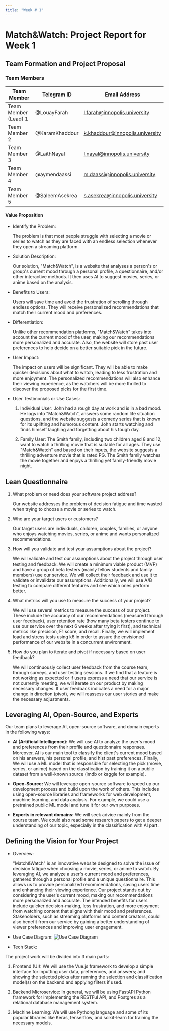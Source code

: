 ```yaml
---
title: "Week # 1"
---
```


# Match&Watch: Project Report for Week 1

## **Team Formation and Project Proposal**

### **Team Members**

| Team Member          | Telegram ID    | Email Address                   |
| -------------------- | -------------- | ------------------------------- |
| Team Member (Lead) 1 | @LouayFarah    | l.farah@innopolis.university    |
| Team Member 2        | @KaramKhaddour | k.khaddour@innopolis.university |
| Team Member 3        | @LaithNayal    | l.nayal@innopolis.university    |
| Team Member 4        | @aymendaassi   | m.daassi@innopolis.university   |
| Team Member 5        | @SaleemAsekrea | s.asekrea@innopolis.university  |

#### **Value Proposition**

- Identify the Problem:

  The problem is that most people struggle with selecting a movie or series to watch as they are faced with an endless selection whenever they open a streaming platform.

- Solution Description:

  Our solution, "Match&Watch", is a website that analyses a person's or group's current mood through a personal profile, a questionnaire, and/or other interactive methods. It then uses AI to suggest movies, series, or anime based on the analysis.

- Benefits to Users:

  Users will save time and avoid the frustration of scrolling through endless options. They will receive personalized recommendations that match their current mood and preferences.

- Differentiation:

  Unlike other recommendation platforms, "Match&Watch" takes into account the current mood of the user, making our recommendations more personalized and accurate. Also, the website will store past user preferences to help decide on a better suitable pick in the future.

- User Impact:

  The impact on users will be significant. They will be able to make quicker decisions about what to watch, leading to less frustration and more enjoyment. The personalized recommendations will also enhance their viewing experience, as the watchers will be more thrilled to discover the proposed picks for the first time.

- User Testimonials or Use Cases:

  1. Individual User: John had a rough day at work and is in a bad mood. He logs into "Match&Watch", answers some random life situation questions, and the website suggests a comedy series that is known for its uplifting and humorous content. John starts watching and finds himself laughing and forgetting about his tough day.

  2. Family User: The Smith family, including two children aged 8 and 12, want to watch a thrilling movie that is suitable for all ages. They use "Match&Watch" and based on their inputs, the website suggests a thrilling adventure movie that is rated PG. The Smith family watches the movie together and enjoys a thrilling yet family-friendly movie night.

## **Lean Questionnaire**

1. What problem or need does your software project address?

   Our website addresses the problem of decision fatigue and time wasted when trying to choose a movie or series to watch.

2. Who are your target users or customers?

   Our target users are individuals, children, couples, families, or anyone who enjoys watching movies, series, or anime and wants personalized recommendations.

3. How will you validate and test your assumptions about the project?

   We will validate and test our assumptions about the project through user testing and feedback. We will create a minimum viable product (MVP) and have a group of beta testers (mainly fellow students and family members) use our service. We will collect their feedback and use it to validate or invalidate our assumptions. Additionally, we will use A/B testing to compare different features and see which ones perform better.

4. What metrics will you use to measure the success of your project?

   We will use several metrics to measure the success of our project. These include the accuracy of our recommendations (measured through user feedback), user retention rate (how many beta testers continue to use our service over the next 6 weeks after trying it first), and technical metrics like precision, F1 score, and recall. Finally, we will implement load and stress tests using k6 in order to assure the envisioned performance of our website in a concurrent environment.

5. How do you plan to iterate and pivot if necessary based on user feedback?

   We will continuously collect user feedback from the course team, through surveys, and user testing sessions. If we find that a feature is not working as expected or if users express a need that our service is not currently meeting, we will iterate on our product by making necessary changes. If user feedback indicates a need for a major change in direction (pivot), we will reassess our user stories and make the necessary adjustments.

## **Leveraging AI, Open-Source, and Experts**

Our team plans to leverage AI, open-source software, and domain experts in the following ways:

- **AI (Artificial Intelligence):** We will use AI to analyze the user's mood and preferences from their profile and questionnaire responses. Moreover, AI is our main tool to classify the client's current mood based on his answers, his personal profile, and hist past preferences. Finally, We will use a ML model that is responsible for selecting the pick (movie, series, or anime) based on the classfication by training it on a public dataset from a well-known source (imdb or kaggle for example).
- **Open-Source:** We will leverage open-source software to speed up our development process and build upon the work of others. This includes using open-source libraries and frameworks for web development, machine learning, and data analysis. For example, we could use a pretrained public ML model and tune it for our own purposes.

- **Experts in relevant domains:** We will seek advice mainly from the course team. We could also read some research papers to get a deeper understanding of our topic, especially in the classification with AI part.

## **Defining the Vision for Your Project**

- Overview:

  "Match&Watch" is an innovative website designed to solve the issue of decision fatigue when choosing a movie, series, or anime to watch. By leveraging AI, we analyze a user's current mood and preferences, gathered through a personal profile and a unique questionnaire. This allows us to provide personalized recommendations, saving users time and enhancing their viewing experience. Our project stands out by considering the user's current mood, making our recommendations more personalized and accurate. The intended benefits for users include quicker decision-making, less frustration, and more enjoyment from watching content that aligns with their mood and preferences. Stakeholders, such as streaming platforms and content creators, could also benefit from our service by gaining a better understanding of viewer preferences and improving user engagement.

- Use Case Diagram:
  ![Use Case Diagram](/2024/matchi/diagram.jpg)

- Tech Stack:

The project work will be divided into 3 main parts:

1. Frontend (UI): We will use the Vue.js framework to develop a simple interface for inputting user data, preferences, and answers; and showing the selected picks after running the selection and classification model(s) on the backend and applying filters if used.

2. Backend Microservice: In general, we will be using FastAPI Python framework for implementing the RESTFul API, and Postgres as a relational database management system.

3. Machine Learning: We will use Pythong language and some of its popular libraries like Keras, tenserflow, and scikit-learn for training the necessary models.
